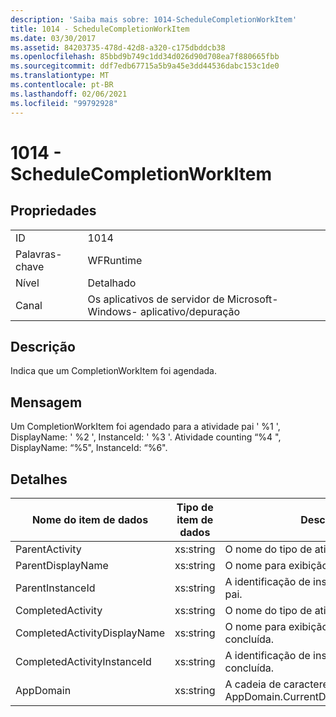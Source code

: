 ```yaml
---
description: 'Saiba mais sobre: 1014-ScheduleCompletionWorkItem'
title: 1014 - ScheduleCompletionWorkItem
ms.date: 03/30/2017
ms.assetid: 84203735-478d-42d8-a320-c175dbddcb38
ms.openlocfilehash: 85bbd9b749c1dd34d026d90d708ea7f880665fbb
ms.sourcegitcommit: ddf7edb67715a5b9a45e3dd44536dabc153c1de0
ms.translationtype: MT
ms.contentlocale: pt-BR
ms.lasthandoff: 02/06/2021
ms.locfileid: "99792928"
---
```

# <a name="1014---schedulecompletionworkitem"></a>1014 - ScheduleCompletionWorkItem

## <a name="properties"></a>Propriedades  
  
|||  
|-|-|  
|ID|1014|  
|Palavras-chave|WFRuntime|  
|Nível|Detalhado|  
|Canal|Os aplicativos de servidor de Microsoft-Windows- aplicativo/depuração|  
  
## <a name="description"></a>Descrição  

 Indica que um CompletionWorkItem foi agendada.  
  
## <a name="message"></a>Mensagem  

 Um CompletionWorkItem foi agendado para a atividade pai ' %1 ', DisplayName: ' %2 ', InstanceId: ' %3 '.  Atividade counting “%4 ", DisplayName: “%5", InstanceId: “%6".  
  
## <a name="details"></a>Detalhes  
  
|Nome do item de dados|Tipo de item de dados|Descrição|  
|--------------------|--------------------|-----------------|  
|ParentActivity|xs:string|O nome do tipo de atividade pai.|  
|ParentDisplayName|xs:string|O nome para exibição de atividade pai.|  
|ParentInstanceId|xs:string|A identificação de instância de atividade pai.|  
|CompletedActivity|xs:string|O nome do tipo de atividade concluída.|  
|CompletedActivityDisplayName|xs:string|O nome para exibição de atividade concluída.|  
|CompletedActivityInstanceId|xs:string|A identificação de instância de atividade concluída.|  
|AppDomain|xs:string|A cadeia de caracteres retornada por AppDomain.CurrentDomain.FriendlyName.|
